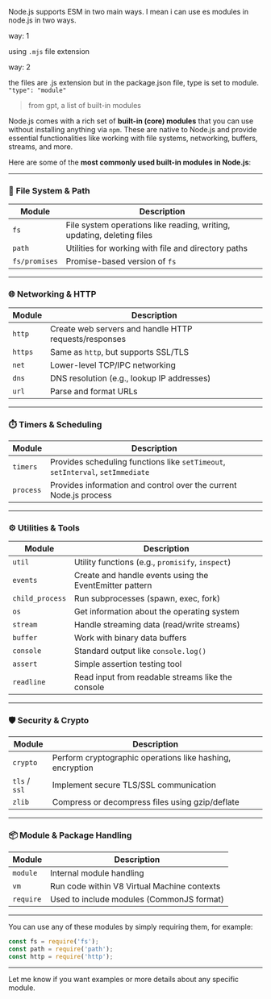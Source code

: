 Node.js supports ESM in two main ways. I mean i can use es modules in node.js in two ways. 

way: 1 

using `.mjs` file extension

way: 2

the files are .js extension but in the package.json file, type is set to module. `"type": "module"` 


> from gpt, a list of built-in modules

Node.js comes with a rich set of **built-in (core) modules** that you can use without installing anything via `npm`. These are native to Node.js and provide essential functionalities like working with file systems, networking, buffers, streams, and more.

Here are some of the **most commonly used built-in modules in Node.js**:

---

### 📂 **File System & Path**

| Module        | Description                                                            |
| ------------- | ---------------------------------------------------------------------- |
| `fs`          | File system operations like reading, writing, updating, deleting files |
| `path`        | Utilities for working with file and directory paths                    |
| `fs/promises` | Promise-based version of `fs`                                          |

---

### 🌐 **Networking & HTTP**

| Module  | Description                                           |
| ------- | ----------------------------------------------------- |
| `http`  | Create web servers and handle HTTP requests/responses |
| `https` | Same as `http`, but supports SSL/TLS                  |
| `net`   | Lower-level TCP/IPC networking                        |
| `dns`   | DNS resolution (e.g., lookup IP addresses)            |
| `url`   | Parse and format URLs                                 |

---

### ⏱️ **Timers & Scheduling**

| Module    | Description                                                                    |
| --------- | ------------------------------------------------------------------------------ |
| `timers`  | Provides scheduling functions like `setTimeout`, `setInterval`, `setImmediate` |
| `process` | Provides information and control over the current Node.js process              |

---

### ⚙️ **Utilities & Tools**

| Module          | Description                                             |
| --------------- | ------------------------------------------------------- |
| `util`          | Utility functions (e.g., `promisify`, `inspect`)        |
| `events`        | Create and handle events using the EventEmitter pattern |
| `child_process` | Run subprocesses (spawn, exec, fork)                    |
| `os`            | Get information about the operating system              |
| `stream`        | Handle streaming data (read/write streams)              |
| `buffer`        | Work with binary data buffers                           |
| `console`       | Standard output like `console.log()`                    |
| `assert`        | Simple assertion testing tool                           |
| `readline`      | Read input from readable streams like the console       |

---

### 🛡️ **Security & Crypto**

| Module        | Description                                               |
| ------------- | --------------------------------------------------------- |
| `crypto`      | Perform cryptographic operations like hashing, encryption |
| `tls` / `ssl` | Implement secure TLS/SSL communication                    |
| `zlib`        | Compress or decompress files using gzip/deflate           |

---

### 📦 **Module & Package Handling**

| Module    | Description                                 |
| --------- | ------------------------------------------- |
| `module`  | Internal module handling                    |
| `vm`      | Run code within V8 Virtual Machine contexts |
| `require` | Used to include modules (CommonJS format)   |

---

You can use any of these modules by simply requiring them, for example:

```js
const fs = require('fs');
const path = require('path');
const http = require('http');
```

---

Let me know if you want examples or more details about any specific module.
